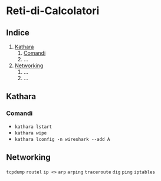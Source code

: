 # Reti-di-Calcolatori

## Indice
1. [Kathara](#kathara)
    1. [Comandi](#comandi)
    2. ...
2. [Networking](#networking)
    1. ...
    2. ...

## Kathara
### Comandi
- `kathara lstart`
- `kathara wipe`
- `kathara lconfig -n wireshark --add A` 

## Networking
`tcpdump`
`routel`
`ip <>`
`arp`
`arping`
`traceroute`
`dig`
`ping`
`iptables`